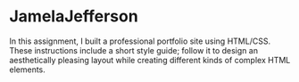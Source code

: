 # JamelaJefferson

In this assignment, I built a professional portfolio site using HTML/CSS. These instructions include a short style guide; follow it to design an aesthetically pleasing layout while creating different kinds of complex HTML elements.
